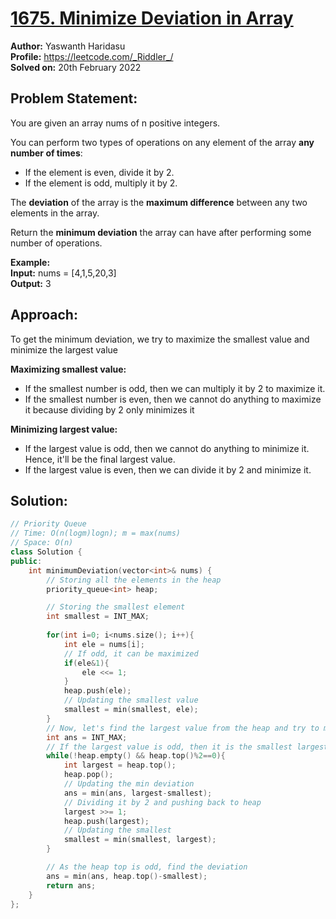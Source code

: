 # [1675. Minimize Deviation in Array](https://leetcode.com/problems/minimize-deviation-in-array/)

**Author:** Yaswanth Haridasu <br> 
**Profile:** https://leetcode.com/_Riddler_/ <br>
**Solved on:** 20th February 2022

## Problem Statement:
You are given an array nums of n positive integers.

You can perform two types of operations on any element of the array **any number of times**:

- If the element is even, divide it by 2.
- If the element is odd, multiply it by 2.

The **deviation** of the array is the **maximum difference** between any two elements in the array.

Return the **minimum deviation** the array can have after performing some number of operations.

**Example:** <br>
**Input:** nums = [4,1,5,20,3] <br>
**Output:** 3

## Approach:
To get the minimum deviation, we try to maximize the smallest value and minimize the largest value

**Maximizing smallest value:** <br>
- If the smallest number is odd, then we can multiply it by 2 to maximize it.
- If the smallest number is even, then we cannot do anything to maximize it because dividing by 2 only minimizes it

**Minimizing largest value:** <br>
- If the largest value is odd, then we cannot do anything to minimize it. Hence, it'll be the final largest value.
- If the largest value is even, then we can divide it by 2 and minimize it.


## Solution: 
```cpp
// Priority Queue
// Time: O(n(logm)logn); m = max(nums)
// Space: O(n)
class Solution {
public:
    int minimumDeviation(vector<int>& nums) {
        // Storing all the elements in the heap
        priority_queue<int> heap;

        // Storing the smallest element
        int smallest = INT_MAX;
        
        for(int i=0; i<nums.size(); i++){
            int ele = nums[i];
            // If odd, it can be maximized
            if(ele&1){
                ele <<= 1;
            }
            heap.push(ele);
            // Updating the smallest value
            smallest = min(smallest, ele);
        }
        // Now, let's find the largest value from the heap and try to minimize it
        int ans = INT_MAX;
        // If the largest value is odd, then it is the smallest largest value
        while(!heap.empty() && heap.top()%2==0){
            int largest = heap.top();
            heap.pop();
            // Updating the min deviation
            ans = min(ans, largest-smallest);
            // Dividing it by 2 and pushing back to heap
            largest >>= 1;
            heap.push(largest);
            // Updating the smallest
            smallest = min(smallest, largest);
        }

        // As the heap top is odd, find the deviation
        ans = min(ans, heap.top()-smallest);
        return ans;
    }
};
```